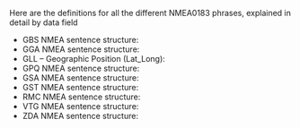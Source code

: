 
Here are the definitions for all the different NMEA0183 phrases, explained in detail by data field

- GBS NMEA sentence structure:
- GGA NMEA sentence structure:
- GLL – Geographic Position (Lat_Long):
- GPQ  NMEA sentence structure:
- GSA NMEA sentence structure:
- GST NMEA sentence structure:
- RMC NMEA sentence structure:
- VTG NMEA sentence structure:
- ZDA NMEA sentence structure:
